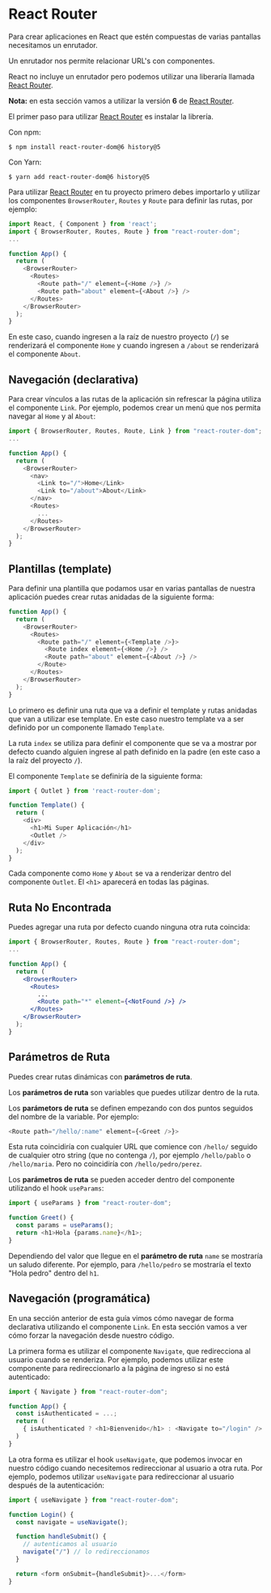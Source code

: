 # React Router

Para crear aplicaciones en React que estén compuestas de varias pantallas necesitamos un enrutador.

Un enrutador nos permite relacionar URL's con componentes.

React no incluye un enrutador pero podemos utilizar una liberaría llamada [React Router](https://reactrouter.com/).

**Nota:** en esta sección vamos a utilizar la versión **6** de [React Router](https://reactrouter.com/).

El primer paso para utilizar [React Router](https://reactrouter.com/) es instalar la librería.

Con npm:

```text
$ npm install react-router-dom@6 history@5
```

Con Yarn:

```text
$ yarn add react-router-dom@6 history@5
```

Para utilizar [React Router](https://reactrouter.com/) en tu proyecto primero debes importarlo y utilizar los componentes `BrowserRouter`, `Routes` y `Route` para definir las rutas, por ejemplo:

```javascript
import React, { Component } from 'react';
import { BrowserRouter, Routes, Route } from "react-router-dom";
...

function App() {
  return (
    <BrowserRouter>
      <Routes>
        <Route path="/" element={<Home />} />
        <Route path="about" element={<About />} />
      </Routes>
    </BrowserRouter>
  );
}
```

En este caso, cuando ingresen a la raíz de nuestro proyecto \(`/`\) se renderizará el componente `Home` y cuando ingresen a `/about` se renderizará el componente `About`.

## Navegación (declarativa)

Para crear vínculos a las rutas de la aplicación sin refrescar la página utiliza el componente `Link`. Por ejemplo, podemos crear un menú que nos permita navegar al `Home` y al `About`:

```javascript
import { BrowserRouter, Routes, Route, Link } from "react-router-dom";
...

function App() {
  return (
    <BrowserRouter>
      <nav>
        <Link to="/">Home</Link> 
        <Link to="/about">About</Link>
      </nav>
      <Routes>
        ...
      </Routes>
    </BrowserRouter>
  );
}
```

## Plantillas (template)

Para definir una plantilla que podamos usar en varias pantallas de nuestra aplicación puedes crear rutas anidadas de la siguiente forma:

```javascript
function App() {
  return (
    <BrowserRouter>
      <Routes>
        <Route path="/" element={<Template />}>
          <Route index element={<Home />} />
          <Route path="about" element={<About />} />
        </Route>
      </Routes>
    </BrowserRouter>
  );
}
```

Lo primero es definir una ruta que va a definir el template y rutas anidadas que van a utilizar ese template. En este caso nuestro template va a ser definido por un componente llamado `Template`.

La ruta `index` se utiliza para definir el componente que se va a mostrar por defecto cuando alguien ingrese al path definido en la padre \(en este caso a la raíz del proyecto `/`\).

El componente `Template` se definiría de la siguiente forma:

```javascript
import { Outlet } from 'react-router-dom';

function Template() {
  return (
    <div>
      <h1>Mi Super Aplicación</h1>
      <Outlet />
    </div>
  );
}
```

Cada componente como `Home` y `About` se va a renderizar dentro del componente `Outlet`. El `<h1>` aparecerá en todas las páginas.

## Ruta No Encontrada

Puedes agregar una ruta por defecto cuando ninguna otra ruta coincida:

```jsx
import { BrowserRouter, Routes, Route } from "react-router-dom";
...

function App() {
  return (
    <BrowserRouter>
      <Routes>
        ...
        <Route path="*" element={<NotFound />} />
      </Routes>
    </BrowserRouter>
  );
}
```

## Parámetros de Ruta

Puedes crear rutas dinámicas con **parámetros de ruta**.

Los **parámetros de ruta** son variables que puedes utilizar dentro de la ruta.

Los **parámetors de ruta** se definen empezando con dos puntos seguidos del nombre de la variable. Por ejemplo:

```javascript
<Route path="/hello/:name" element={<Greet />}>
```

Esta ruta coincidiría con cualquier URL que comience con `/hello/` seguido de cualquier otro string (que no contenga `/`), por ejemplo `/hello/pablo` o `/hello/maria`. Pero no coincidiría con `/hello/pedro/perez`.

Los **parámetros de ruta** se pueden acceder dentro del componente utilizando el hook `useParams`:

```javascript
import { useParams } from "react-router-dom";

function Greet() {
  const params = useParams();
  return <h1>Hola {params.name}</h1>;
}
```

Dependiendo del valor que llegue en el **parámetro de ruta** `name` se mostraría un saludo diferente. Por ejemplo, para `/hello/pedro` se mostraría el texto "Hola pedro" dentro del `h1`.

## Navegación (programática)

En una sección anterior de esta guía vimos cómo navegar de forma declarativa utilizando el componente `Link`. En esta sección vamos a ver cómo forzar la navegación desde nuestro código.

La primera forma es utilizar el componente `Navigate`, que redirecciona al usuario cuando se renderiza. Por ejemplo, podemos utilizar este componente para redireccionarlo a la página de ingreso si no está autenticado:

```javascript
import { Navigate } from "react-router-dom";

function App() {
  const isAuthenticated = ...;
  return (
    { isAuthenticated ? <h1>Bienvenido</h1> : <Navigate to="/login" /> }
  )
}
```

La otra forma es utilizar el hook `useNavigate`, que podemos invocar en nuestro código cuando necesitemos redireccionar al usuario a otra ruta. Por ejemplo, podemos utilizar `useNavigate` para redireccionar al usuario después de la autenticación:

```javascript
import { useNavigate } from "react-router-dom";

function Login() {
  const navigate = useNavigate();

  function handleSubmit() {
    // autenticamos al usuario
    navigate("/") // lo redireccionamos
  }

  return <form onSubmit={handleSubmit}>...</form>
}
```